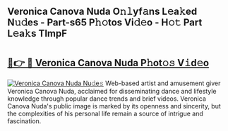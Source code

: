 ## Veronica Canova Nuda O𝚗𝚕yf𝚊ns L𝚎a𝚔ed N𝚞𝚍es - Part-s65 P𝚑𝚘tos Vi𝚍𝚎o - H𝚘𝚝 Part L𝚎a𝚔s TImpF

# <h2><a href="http://kfb75t.oniu.top/?m=Veronica+Canova+Nuda">🔗👉 🔴 Veronica Canova Nuda P𝚑ot𝚘𝚜 V𝚒d𝚎o</a></h2>

[![Veronica Canova Nuda Nu𝚍e𝚜](https://i.imgur.com/0qMVB7G.gif)](http://kfb75t.oniu.top/?m=Veronica+Canova+Nuda)
Web-based artist and amusement giver Veronica Canova Nuda, acclaimed for disseminating dance and lifestyle knowledge through popular dance trends and brief videos. Veronica Canova Nuda's public image is marked by its openness and sincerity, but the complexities of his personal life remain a source of intrigue and fascination.  
